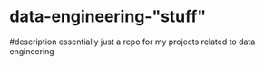 # data-engineering-"stuff"

#description 
essentially just a repo for my projects related to data engineering 
